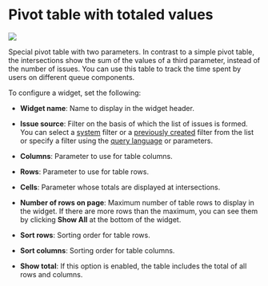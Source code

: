 # Pivot table with totaled values

![](../../_assets/tracker/widgets/table-with-sum.png)

Special pivot table with two parameters. In contrast to a simple pivot table, the intersections show the sum of the values of a third parameter, instead of the number of issues. You can use this table to track the time spent by users on different queue components.

To configure a widget, set the following:

- **Widget name**: Name to display in the widget header.

- **Issue source**: Filter on the basis of which the list of issues is formed. You can select a [system](default-filters.md) filter or a [previously created](create-filter.md) filter from the list or specify a filter using the [query language](query-filter.md) or parameters.

- **Columns**: Parameter to use for table columns.

- **Rows**: Parameter to use for table rows.

- **Cells**: Parameter whose totals are displayed at intersections.

- **Number of rows on page**: Maximum number of table rows to display in the widget. If there are more rows than the maximum, you can see them by clicking **Show All** at the bottom of the widget.

- **Sort rows**: Sorting order for table rows.

- **Sort columns**: Sorting order for table columns.

- **Show total**: If this option is enabled, the table includes the total of all rows and columns.

